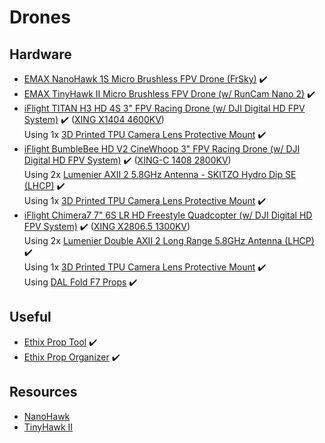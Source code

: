 # Drones

## Hardware

* [EMAX NanoHawk 1S Micro Brushless FPV Drone (FrSky)](https://emaxmodel.com/collections/nanohawk/products/emax-nanohawk-65mm-1s-whoop-fpv-racing-drone-bnf-frsky-d8-runcam-nano3-camera-25mw-vtx-5a-blheli_s-esc) ✔️
* [EMAX TinyHawk II Micro Brushless FPV Drone (w/ RunCam Nano 2)](https://emaxmodel.com/collections/tinyhawk-ii/products/tinyhawk-ii-indoor-fpv-racing-drone-f4-5a-16000kv-runcam-nano2-700tvl-37ch-25-100-200mw-vtx-1s-2s-bnf) ✔️
* [iFlight TITAN H3 HD 4S 3" FPV Racing Drone (w/ DJI Digital HD FPV System)](https://shop.iflight-rc.com/index.php?route=product/product&product_id=1221) ✔️ ([XING X1404 4600KV](https://shop.iflight-rc.com/index.php?route=product/product&product_id=895))\
Using 1x [3D Printed TPU Camera Lens Protective Mount](https://www.banggood.com/3D-Printed-TPU-Camera-Lens-Protective-Mount-For-DJI-FPV-Air-Unit-Compatible-Stinger-TransTEC-Laser-HD-Mark-HD-RC-Drone-Frame-p-1657849.html) ✔️
* [iFlight BumbleBee HD V2 CineWhoop 3" FPV Racing Drone (w/ DJI Digital HD FPV System)](https://shop.iflight-rc.com/index.php?route=product/product&path=25_31_105&product_id=1256) ✔️ ([XING-C 1408 2800KV](https://shop.iflight-rc.com/index.php?route=product/product&product_id=1214))\
Using 2x [Lumenier AXII 2 5.8GHz Antenna - SKITZO Hydro Dip SE (LHCP)](https://www.getfpv.com/lumenier-axii-2-5-8ghz-antenna-skitzo-hydro-dip-se-lhcp.html) ✔️ \
Using 1x [3D Printed TPU Camera Lens Protective Mount](https://www.banggood.com/3D-Printed-TPU-Camera-Lens-Protective-Mount-For-DJI-FPV-Air-Unit-Compatible-Stinger-TransTEC-Laser-HD-Mark-HD-RC-Drone-Frame-p-1657849.html) ✔️
* [iFlight Chimera7 7" 6S LR HD Freestyle Quadcopter (w/ DJI Digital HD FPV System)](https://shop.iflight-rc.com/index.php?route=product/product&path=25_325_328&product_id=1337) ✔️ ([XING X2806.5 1300KV](https://shop.iflight-rc.com/index.php?route=product/product&product_id=1001))\
Using 2x [Lumenier Double AXII 2 Long Range 5.8GHz Antenna (LHCP)](https://www.getfpv.com/lumenier-double-axii-2-long-range-5-8ghz-antenna-lhcp.html) ✔️ \
Using 1x [3D Printed TPU Camera Lens Protective Mount](https://www.banggood.com/3D-Printed-TPU-Camera-Lens-Protective-Mount-For-DJI-FPV-Air-Unit-Compatible-Stinger-TransTEC-Laser-HD-Mark-HD-RC-Drone-Frame-p-1657849.html) ✔️\
Using [DAL Fold F7 Props](https://www.amazon.com/Dalprop-Folding-Propeller-Freestyle-Quadcopter/dp/B08M5R1PQT) ✔️

## Useful

* [Ethix Prop Tool](https://droneshop.nl/ethix-propeller-tool) ✔️
* [Ethix Prop Organizer](https://droneshop.nl/ethix-propeller-organizer) ✔️

## Resources

* [NanoHawk](https://emaxmodel.freshdesk.com/support/solutions/folders/63000233945)
* [TinyHawk II](https://emaxmodel.freshdesk.com/support/solutions/folders/63000078413)
